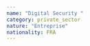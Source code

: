 ```yaml
---
name: "Digital Security "
category: private_sector
nature: "Entreprise"
nationality: FRA
---
```

    